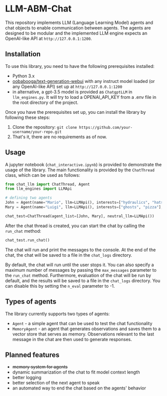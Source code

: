 # LLM-ABM-Chat

This repository implements LLM (Language Learning Model) agents and chat objects to enable communication between agents. The agents are designed to be modular and the implemented LLM engine expects an OpenAI-like API at `http://127.0.0.1:1200`.

## Installation

To use this library, you need to have the following prerequisites installed:

- Python 3.x
- [oobabooga/text-generation-webui](https://github.com/oobabooga/text-generation-webui) with any instruct model loaded (or any OpenAI-like API) set up at `http://127.0.0.1:1200`
- in alternative, a gpt-3.5 model is provided as `ChatgptLLM` in `llm_engines.py`. It will try to load a OPENAI_API_KEY from a .env file in the root directory of the project. 

Once you have the prerequisites set up, you can install the library by following these steps:

1. Clone the repository: `git clone https://github.com/your-username/your-repo.git`
2. That's it, there are no requirements as of now.

## Usage

A jupyter notebook (`chat_interactive.ipynb`) is provided to demonstrate the usage of the library. 
The main functionality is provided by the `ChatThread` class, which can be used as follows:

```python
from chat_llm import ChatThread, Agent
from llm_engines import LLMApi

# defining two agents
John = Agent(name="Mario", llm=LLMApi(), interests=["hydraulics", "hats"], behavior="inspirational")
Mary = Agent(name="Luigi", llm=LLMApi(), interests=["ghosts", "pizza"], behavior="funny")

chat_test=ChatThread(agent_list=[John, Mary], neutral_llm=LLMApi())
```
After the chat thread is created, you can start the chat by calling the `run_chat` method:
```python
chat_test.run_chat()
```
The chat will run and print the messages to the console. At the end of the chat, the chat will be saved to a file in the `chat_logs` directory.

By default, the chat will run until the user stops it. You can also specify a maximum number of messages by passing the `max_messages` parameter to the `run_chat` method.
Furthermore, evaluation of the chat will be run by default, and the results will be saved to a file in the `chat_logs` directory. You can disable this by setting the `n_eval` parameter to -1.

## Types of agents

The library currently supports two types of agents:
- `Agent` - a simple agent that can be used to test the chat functionality
- `MemoryAgent` - an agent that generates observations and saves them to a vector store that serves as memory. Observations relevant to the last message in the chat are then used to generate responses.


## Planned features
- ~~memory system for agents~~ 
- dynamic summarization of the chat to fit model context length
- better logging
- better selection of the next agent to speak
- an automated way to end the chat based on the agents' behavior
